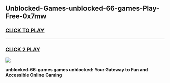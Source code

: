 
## Unblocked-Games-unblocked-66-games-Play-Free-0x7mw
<h3>
<a href="https://premium76.site?title=unblocked-66-games&ref=17A">CLICK TO PLAY</a></h3>
<hr>

<h3>
<a href="https://premium76.site?title=unblocked-66-games&ref=17A">CLICK 2 PLAY</a>
  
</h3>

<a href="https://premium76.site?title=unblocked-66-games&ref=17A"><img src="https://clearcache.store/games.png"></a>


**unblocked-66-games games unblocked: Your Gateway to Fun and Accessible Online Gaming**
